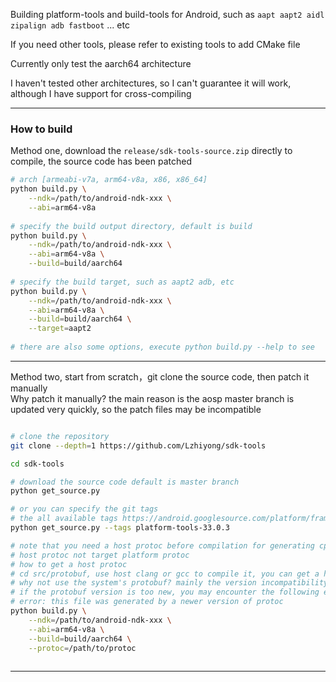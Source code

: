 Building platform-tools and build-tools for Android, such as `aapt aapt2 aidl zipalign adb fastboot` ... etc</br>

If you need other tools, please refer to existing tools to add CMake file

Currently only test the aarch64 architecture</br>

I haven't tested other architectures, so I can't guarantee it will work, although I have support for cross-compiling

 **** 
 
### How to build

Method one, download the `release/sdk-tools-source.zip` directly to compile, the source code has been patched

```bash
# arch [armeabi-v7a, arm64-v8a, x86, x86_64]
python build.py \
    --ndk=/path/to/android-ndk-xxx \
    --abi=arm64-v8a
    
# specify the build output directory, default is build
python build.py \
    --ndk=/path/to/android-ndk-xxx \
    --abi=arm64-v8a \
    --build=build/aarch64
    
# specify the build target, such as aapt2 adb, etc
python build.py \
    --ndk=/path/to/android-ndk-xxx \
    --abi=arm64-v8a \
    --build=build/aarch64 \
    --target=aapt2
    
# there are also some options, execute python build.py --help to see

```

 **** 
 
Method two, start from scratch，git clone the source code, then patch it manually</br>
Why patch it manually? the main reason is the aosp master branch is updated very quickly,
so the patch files may be incompatible

```bash

# clone the repository
git clone --depth=1 https://github.com/Lzhiyong/sdk-tools

cd sdk-tools

# download the source code default is master branch
python get_source.py

# or you can specify the git tags
# the all available tags https://android.googlesource.com/platform/frameworks/base/+refs
python get_source.py --tags platform-tools-33.0.3

# note that you need a host protoc before compilation for generating cpp files
# host protoc not target platform protoc
# how to get a host protoc
# cd src/protobuf, use host clang or gcc to compile it, you can get a host protoc
# why not use the system's protobuf? mainly the version incompatibility
# if the protobuf version is too new, you may encounter the following error
# error: this file was generated by a newer version of protoc
python build.py \
    --ndk=/path/to/android-ndk-xxx \
    --abi=arm64-v8a \
    --build=build/aarch64 \
    --protoc=/path/to/protoc
    
```

 **** 
 

